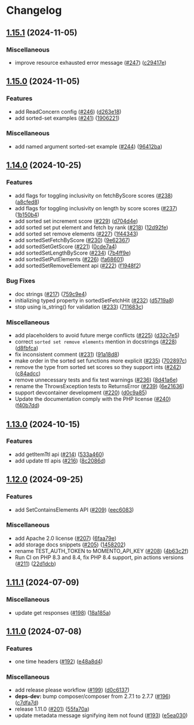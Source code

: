 # Changelog

## [1.15.1](https://github.com/momentohq/client-sdk-php/compare/v1.15.0...v1.15.1) (2024-11-05)


### Miscellaneous

* improve resource exhausted error message ([#247](https://github.com/momentohq/client-sdk-php/issues/247)) ([c29417e](https://github.com/momentohq/client-sdk-php/commit/c29417ee8f746147cfce145ece9112343c43f4ca))

## [1.15.0](https://github.com/momentohq/client-sdk-php/compare/v1.14.0...v1.15.0) (2024-11-05)


### Features

* add ReadConcern config ([#246](https://github.com/momentohq/client-sdk-php/issues/246)) ([d263e18](https://github.com/momentohq/client-sdk-php/commit/d263e182931823063f703e4b0345950ec5772275))
* add sorted-set examples ([#241](https://github.com/momentohq/client-sdk-php/issues/241)) ([1906221](https://github.com/momentohq/client-sdk-php/commit/19062216f82656d24c79c0f0386cf5009a7797b9))


### Miscellaneous

* add named argument sorted-set example ([#244](https://github.com/momentohq/client-sdk-php/issues/244)) ([96412ba](https://github.com/momentohq/client-sdk-php/commit/96412bad6426ebed0db210ec4e768c79b0f29692))

## [1.14.0](https://github.com/momentohq/client-sdk-php/compare/v1.13.0...v1.14.0) (2024-10-25)


### Features

* add flags for toggling inclusivity on fetchByScore scores ([#238](https://github.com/momentohq/client-sdk-php/issues/238)) ([a8cfed8](https://github.com/momentohq/client-sdk-php/commit/a8cfed84a6c56ae647edaa74d7a326efea202912))
* add flags for toggling inclusivity on length by score scores ([#237](https://github.com/momentohq/client-sdk-php/issues/237)) ([1b150b4](https://github.com/momentohq/client-sdk-php/commit/1b150b4aa9594cb0856b3a2f0d003438d7d16285))
* add sorted set increment score ([#229](https://github.com/momentohq/client-sdk-php/issues/229)) ([d704d4e](https://github.com/momentohq/client-sdk-php/commit/d704d4e43cd1109e5c2433011fefb07978e6963b))
* add sorted set put element and fetch by rank ([#218](https://github.com/momentohq/client-sdk-php/issues/218)) ([12d92fe](https://github.com/momentohq/client-sdk-php/commit/12d92fe3ee2671844a27b53578f564c7d938cdbc))
* add sorted set remove elements ([#227](https://github.com/momentohq/client-sdk-php/issues/227)) ([1f44343](https://github.com/momentohq/client-sdk-php/commit/1f443435bc3b90ba98bbc9cde910f00918f406d8))
* add sortedSetFetchByScore ([#230](https://github.com/momentohq/client-sdk-php/issues/230)) ([9e62367](https://github.com/momentohq/client-sdk-php/commit/9e6236716bc608dbec9f6f53b35d6b35c9169a5b))
* add sortedSetGetScore ([#221](https://github.com/momentohq/client-sdk-php/issues/221)) ([0cde7a4](https://github.com/momentohq/client-sdk-php/commit/0cde7a48c6e94c86ff268e3b9625b2bf7c408e04))
* add sortedSetLengthByScore ([#234](https://github.com/momentohq/client-sdk-php/issues/234)) ([7b4ff9e](https://github.com/momentohq/client-sdk-php/commit/7b4ff9eada9ed7202e5c5cad9c6fee18aea1ffa9))
* add sortedSetPutElements ([#226](https://github.com/momentohq/client-sdk-php/issues/226)) ([fa68601](https://github.com/momentohq/client-sdk-php/commit/fa6860132c7d4187565938b72babba9d42ac7703))
* add sortedSetRemoveElement api ([#222](https://github.com/momentohq/client-sdk-php/issues/222)) ([f1948f2](https://github.com/momentohq/client-sdk-php/commit/f1948f219d274a6a17594045b50b84746ebfe828))


### Bug Fixes

* doc strings ([#217](https://github.com/momentohq/client-sdk-php/issues/217)) ([759c9e4](https://github.com/momentohq/client-sdk-php/commit/759c9e4318a2fee1859e095a0c6d3cfb248fcdae))
* initializing typed property  in sortedSetFetchHit ([#232](https://github.com/momentohq/client-sdk-php/issues/232)) ([d5719a8](https://github.com/momentohq/client-sdk-php/commit/d5719a86367d08072ea63a51673328223582b3bf))
* stop using is_string() for validation ([#233](https://github.com/momentohq/client-sdk-php/issues/233)) ([711683c](https://github.com/momentohq/client-sdk-php/commit/711683c63afd7f50c5f532fae24b5ede4c8c8bfe))


### Miscellaneous

* add placeholders to avoid future merge conflicts ([#225](https://github.com/momentohq/client-sdk-php/issues/225)) ([d32c7e5](https://github.com/momentohq/client-sdk-php/commit/d32c7e5e18b3c8aac68d17c54d3860c16e23d512))
* correct `sorted set remove elements` mention in docstrings ([#228](https://github.com/momentohq/client-sdk-php/issues/228)) ([d8fbfca](https://github.com/momentohq/client-sdk-php/commit/d8fbfcaf5076133dc10a5274e30b5327d494c7fe))
* fix inconsistent comment ([#231](https://github.com/momentohq/client-sdk-php/issues/231)) ([91a18d8](https://github.com/momentohq/client-sdk-php/commit/91a18d86f2207fa47176350fb3de5b142648a0fb))
* make order in the sorted set functions more explicit ([#235](https://github.com/momentohq/client-sdk-php/issues/235)) ([702897c](https://github.com/momentohq/client-sdk-php/commit/702897c5d69ebbeba533ebe4955823ba228c9d38))
* remove the type from sorted set scores so they support ints ([#242](https://github.com/momentohq/client-sdk-php/issues/242)) ([c84adcc](https://github.com/momentohq/client-sdk-php/commit/c84adcca5ab05d728967b563355b63bfd76b7789))
* remove unnecessary tests and fix test warnings ([#236](https://github.com/momentohq/client-sdk-php/issues/236)) ([8d41a6e](https://github.com/momentohq/client-sdk-php/commit/8d41a6ec34a1ddf12af87e035ac5e8e71913aeaa))
* rename the ThrowsException tests to ReturnsError ([#239](https://github.com/momentohq/client-sdk-php/issues/239)) ([6e21636](https://github.com/momentohq/client-sdk-php/commit/6e2163625c0e2ce8a3ed6f6ff51d0382e053c2fe))
* support devcontainer development ([#220](https://github.com/momentohq/client-sdk-php/issues/220)) ([d0c9a85](https://github.com/momentohq/client-sdk-php/commit/d0c9a85d6369ec761447c4c264a5dd505baadab5))
* Update the documentation comply with the PHP license ([#240](https://github.com/momentohq/client-sdk-php/issues/240)) ([f40b7dd](https://github.com/momentohq/client-sdk-php/commit/f40b7dd67d12515acd82009f127fdb28a25ed3ec))

## [1.13.0](https://github.com/momentohq/client-sdk-php/compare/v1.12.0...v1.13.0) (2024-10-15)


### Features

* add getItemTtl api ([#214](https://github.com/momentohq/client-sdk-php/issues/214)) ([533a460](https://github.com/momentohq/client-sdk-php/commit/533a46075ff97510230ae6a717c4fbc71eac9429))
* add update ttl apis ([#216](https://github.com/momentohq/client-sdk-php/issues/216)) ([8c2086d](https://github.com/momentohq/client-sdk-php/commit/8c2086d1baf5ef7a6e544cd1b5acf73fc5b1e155))

## [1.12.0](https://github.com/momentohq/client-sdk-php/compare/v1.11.1...v1.12.0) (2024-09-25)


### Features

* add SetContainsElements API ([#209](https://github.com/momentohq/client-sdk-php/issues/209)) ([eec6083](https://github.com/momentohq/client-sdk-php/commit/eec6083305d82d45136889e522db5c61d922333d))


### Miscellaneous

* add Apache 2.0 license ([#207](https://github.com/momentohq/client-sdk-php/issues/207)) ([6faa79e](https://github.com/momentohq/client-sdk-php/commit/6faa79e6c4eac1ad4c5b9a0fde1068815349d272))
* add storage docs snippets ([#205](https://github.com/momentohq/client-sdk-php/issues/205)) ([1458202](https://github.com/momentohq/client-sdk-php/commit/14582029121383e5904673df8b82ce03fe6ef74a))
* rename TEST_AUTH_TOKEN to MOMENTO_API_KEY ([#208](https://github.com/momentohq/client-sdk-php/issues/208)) ([4b63c2f](https://github.com/momentohq/client-sdk-php/commit/4b63c2f19d831e097068a1d918c792a23978314f))
* Run CI on PHP 8.3 and 8.4, fix PHP 8.4 support, pin actions versions ([#211](https://github.com/momentohq/client-sdk-php/issues/211)) ([22d1dcb](https://github.com/momentohq/client-sdk-php/commit/22d1dcbc5986862f829d7fae8a0dd00a12ad6d74))

## [1.11.1](https://github.com/momentohq/client-sdk-php/compare/v1.11.0...v1.11.1) (2024-07-09)


### Miscellaneous

* update get responses ([#198](https://github.com/momentohq/client-sdk-php/issues/198)) ([18a185a](https://github.com/momentohq/client-sdk-php/commit/18a185a153422c710c451af0a96f676a57b63dc2))

## [1.11.0](https://github.com/momentohq/client-sdk-php/compare/v1.10.0...v1.11.0) (2024-07-08)


### Features

* one time headers ([#192](https://github.com/momentohq/client-sdk-php/issues/192)) ([e48a8d4](https://github.com/momentohq/client-sdk-php/commit/e48a8d4adc5ae7fb70a80ade2a53646372a785bd))


### Miscellaneous

* add release please workflow ([#199](https://github.com/momentohq/client-sdk-php/issues/199)) ([d0c6137](https://github.com/momentohq/client-sdk-php/commit/d0c6137dd707719d366be4f2ef474fcb42b90379))
* **deps-dev:** bump composer/composer from 2.7.1 to 2.7.7 ([#196](https://github.com/momentohq/client-sdk-php/issues/196)) ([c7dfa7d](https://github.com/momentohq/client-sdk-php/commit/c7dfa7da3d03a84ca01f180c974403d40dca8a7d))
* release 1.11.0 ([#201](https://github.com/momentohq/client-sdk-php/issues/201)) ([55fa70a](https://github.com/momentohq/client-sdk-php/commit/55fa70a571ef6e3bb7cbab6745aa53fc0fe6ec86))
* update metadata message signifying item not found ([#193](https://github.com/momentohq/client-sdk-php/issues/193)) ([e5ea030](https://github.com/momentohq/client-sdk-php/commit/e5ea0304c26d4c641a137c395e6201186691a816))
